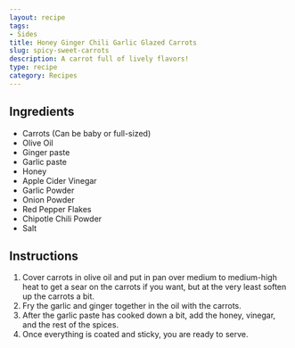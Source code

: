 ```yaml
---
layout: recipe
tags:
- Sides
title: Honey Ginger Chili Garlic Glazed Carrots
slug: spicy-sweet-carrots
description: A carrot full of lively flavors!
type: recipe
category: Recipes
---
```


## Ingredients
* Carrots (Can be baby or full-sized)
* Olive Oil
* Ginger paste
* Garlic paste
* Honey
* Apple Cider Vinegar
* Garlic Powder
* Onion Powder
* Red Pepper Flakes
* Chipotle Chili Powder
* Salt

## Instructions
1. Cover carrots in olive oil and put in pan over medium to medium-high heat to get a sear on the carrots if you want, but at the very least soften up the carrots a bit.
2. Fry the garlic and ginger together in the oil with the carrots.
3. After the garlic paste has cooked down a bit, add the honey, vinegar, and the rest of the spices.
4. Once everything is coated and sticky, you are ready to serve.